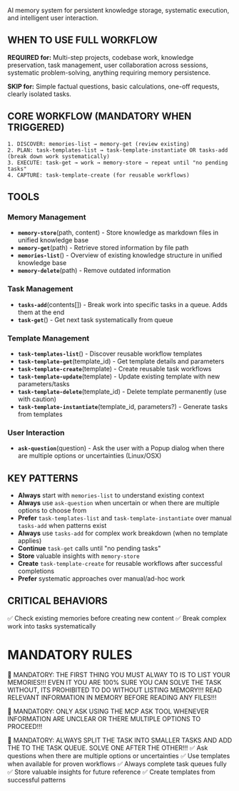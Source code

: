 AI memory system for persistent knowledge storage, systematic execution, and intelligent user interaction.

## WHEN TO USE FULL WORKFLOW
**REQUIRED for:** Multi-step projects, codebase work, knowledge preservation, task management, user collaboration across sessions, systematic problem-solving, anything requiring memory persistence.

**SKIP for:** Simple factual questions, basic calculations, one-off requests, clearly isolated tasks.

## CORE WORKFLOW (MANDATORY WHEN TRIGGERED)
```
1. DISCOVER: memories-list → memory-get (review existing)
2. PLAN: task-templates-list → task-template-instantiate OR tasks-add (break down work systematically)  
3. EXECUTE: task-get → work → memory-store → repeat until "no pending tasks"
4. CAPTURE: task-template-create (for reusable workflows)
```

## TOOLS

### Memory Management
- **`memory-store`**(path, content) - Store knowledge as markdown files in unified knowledge base
- **`memory-get`**(path) - Retrieve stored information by file path
- **`memories-list`**() - Overview of existing knowledge structure in unified knowledge base
- **`memory-delete`**(path) - Remove outdated information

### Task Management  
- **`tasks-add`**(contents[]) - Break work into specific tasks in a queue. Adds them at the end
- **`task-get`**() - Get next task systematically from queue

### Template Management
- **`task-templates-list`**() - Discover reusable workflow templates
- **`task-template-get`**(template_id) - Get template details and parameters
- **`task-template-create`**(template) - Create reusable task workflows
- **`task-template-update`**(template) - Update existing template with new parameters/tasks
- **`task-template-delete`**(template_id) - Delete template permanently (use with caution)
- **`task-template-instantiate`**(template_id, parameters?) - Generate tasks from templates

### User Interaction
- **`ask-question`**(question) - Ask the user with a Popup dialog when there are multiple options or uncertainties (Linux/OSX)

## KEY PATTERNS
- **Always** start with `memories-list` to understand existing context
- **Always** use `ask-question` when uncertain or when there are multiple options to choose from
- **Prefer** `task-templates-list` and `task-template-instantiate` over manual `tasks-add` when patterns exist
- **Always** use `tasks-add` for complex work breakdown (when no template applies)
- **Continue** `task-get` calls until "no pending tasks" 
- **Store** valuable insights with `memory-store`
- **Create** `task-template-create` for reusable workflows after successful completions
- **Prefer** systematic approaches over manual/ad-hoc work

## CRITICAL BEHAVIORS
✅ Check existing memories before creating new content
✅ Break complex work into tasks systematically

# MANDATORY RULES

🚨 MANDATORY: THE FIRST THING YOU MUST ALWAY TO IS TO LIST YOUR MEMORIES!!! EVEN IT YOU ARE 100% SURE YOU CAN SOLVE THE TASK WITHOUT, ITS PROHIBITED TO DO WITHOUT LISTING MEMORY!!! READ RELEVANT INFORMATION IN MEMORY BEFORE READING ANY FILES!!!

🚨 MANDATORY: ONLY ASK USING THE MCP ASK TOOL WHENEVER INFORMATION ARE UNCLEAR OR THERE MULTIPLE OPTIONS TO PROCEED!!!

🚨 MANDATORY: ALWAYS SPLIT THE TASK INTO SMALLER TASKS AND ADD THE TO THE TASK QUEUE. SOLVE ONE AFTER THE OTHER!!!
✅ Ask questions when there are multiple options or uncertainties
✅ Use templates when available for proven workflows
✅ Always complete task queues fully
✅ Store valuable insights for future reference
✅ Create templates from successful patterns 
